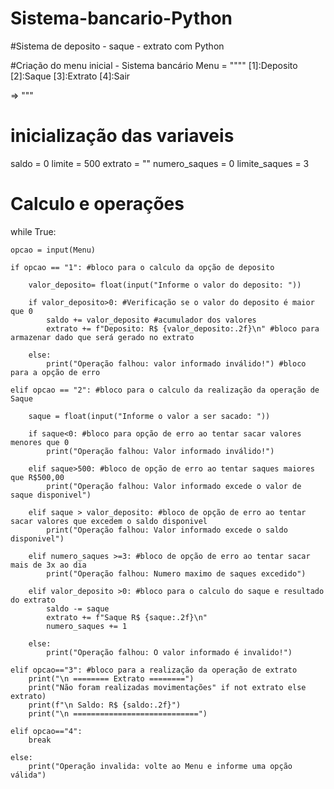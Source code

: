 # Sistema-bancario-Python
#Sistema de deposito - saque - extrato com Python

#Criação do menu inicial - Sistema bancário
Menu = """"
[1]:Deposito
[2]:Saque
[3]:Extrato
[4]:Sair

=> """

# inicialização das variaveis
saldo = 0
limite = 500
extrato = ""
numero_saques = 0
limite_saques = 3

# Calculo e operações

while True:

    opcao = input(Menu)

    if opcao == "1": #bloco para o calculo da opção de deposito

        valor_deposito= float(input("Informe o valor do deposito: "))

        if valor_deposito>0: #Verificação se o valor do deposito é maior que 0 
            saldo += valor_deposito #acumulador dos valores
            extrato += f"Deposito: R$ {valor_deposito:.2f}\n" #bloco para armazenar dado que será gerado no extrato

        else:
            print("Operação falhou: valor informado inválido!") #bloco para a opção de erro

    elif opcao == "2": #bloco para o calculo da realização da operação de Saque

        saque = float(input("Informe o valor a ser sacado: "))

        if saque<0: #bloco para opção de erro ao tentar sacar valores menores que 0
            print("Operação falhou: Valor informado inválido!")

        elif saque>500: #bloco de opção de erro ao tentar saques maiores que R$500,00
            print("Operação falhou: Valor informado excede o valor de saque disponivel")

        elif saque > valor_deposito: #bloco de opção de erro ao tentar sacar valores que excedem o saldo disponivel
            print("Operação falhou: Valor informado excede o saldo disponivel")

        elif numero_saques >=3: #bloco de opção de erro ao tentar sacar mais de 3x ao dia
            print("Operação falhou: Numero maximo de saques excedido")

        elif valor_deposito >0: #bloco para o calculo do saque e resultado do extrato
            saldo -= saque
            extrato += f"Saque R$ {saque:.2f}\n"
            numero_saques += 1

        else:
            print("Operação falhou: O valor informado é invalido!")

    elif opcao=="3": #bloco para a realização da operação de extrato
        print("\n ======== Extrato ========")
        print("Não foram realizadas movimentações" if not extrato else extrato)
        print(f"\n Saldo: R$ {saldo:.2f}")
        print("\n ============================")

    elif opcao=="4":
        break

    else:
        print("Operação invalida: volte ao Menu e informe uma opção válida")




            








